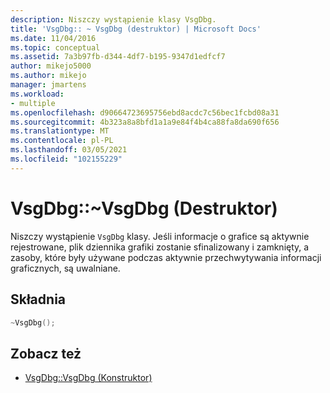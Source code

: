 ```yaml
---
description: Niszczy wystąpienie klasy VsgDbg.
title: 'VsgDbg:: ~ VsgDbg (destruktor) | Microsoft Docs'
ms.date: 11/04/2016
ms.topic: conceptual
ms.assetid: 7a3b97fb-d344-4df7-b195-9347d1edfcf7
author: mikejo5000
ms.author: mikejo
manager: jmartens
ms.workload:
- multiple
ms.openlocfilehash: d90664723695756ebd8acdc7c56bec1fcbd08a31
ms.sourcegitcommit: 4b323a8a8bfd1a1a9e84f4b4ca88fa8da690f656
ms.translationtype: MT
ms.contentlocale: pl-PL
ms.lasthandoff: 03/05/2021
ms.locfileid: "102155229"
---
```

# <a name="vsgdbgvsgdbg-destructor"></a>VsgDbg::~VsgDbg (Destruktor)
Niszczy wystąpienie `VsgDbg` klasy. Jeśli informacje o grafice są aktywnie rejestrowane, plik dziennika grafiki zostanie sfinalizowany i zamknięty, a zasoby, które były używane podczas aktywnie przechwytywania informacji graficznych, są uwalniane.

## <a name="syntax"></a>Składnia

```C++
~VsgDbg();
```

## <a name="see-also"></a>Zobacz też
- [VsgDbg::VsgDbg (Konstruktor)](vsgdbg-vsgdbg-constructor.md)
